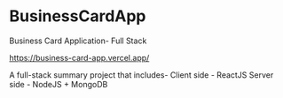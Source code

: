 # BusinessCardApp
 
Business Card Application- Full Stack

https://business-card-app.vercel.app/

A full-stack summary project that includes- Client side - ReactJS Server side - NodeJS + MongoDB

